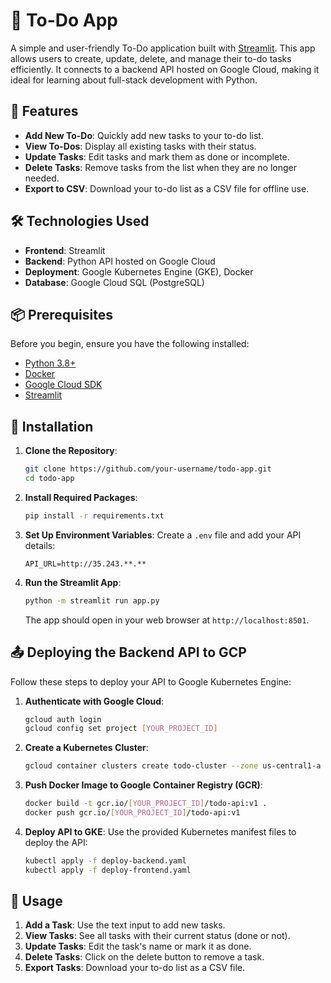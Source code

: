 # 📝 To-Do App

A simple and user-friendly To-Do application built with [Streamlit](https://streamlit.io/). This app allows users to create, update, delete, and manage their to-do tasks efficiently. It connects to a backend API hosted on Google Cloud, making it ideal for learning about full-stack development with Python.

## 🚀 Features

- **Add New To-Do**: Quickly add new tasks to your to-do list.
- **View To-Dos**: Display all existing tasks with their status.
- **Update Tasks**: Edit tasks and mark them as done or incomplete.
- **Delete Tasks**: Remove tasks from the list when they are no longer needed.
- **Export to CSV**: Download your to-do list as a CSV file for offline use.

## 🛠️ Technologies Used

- **Frontend**: Streamlit
- **Backend**: Python API hosted on Google Cloud
- **Deployment**: Google Kubernetes Engine (GKE), Docker
- **Database**: Google Cloud SQL (PostgreSQL)

## 📦 Prerequisites

Before you begin, ensure you have the following installed:

- [Python 3.8+](https://www.python.org/downloads/)
- [Docker](https://www.docker.com/get-started)
- [Google Cloud SDK](https://cloud.google.com/sdk/docs/install)
- [Streamlit](https://docs.streamlit.io/)

## 📄 Installation

1. **Clone the Repository**:
    ```bash
    git clone https://github.com/your-username/todo-app.git
    cd todo-app
    ```

2. **Install Required Packages**:
    ```bash
    pip install -r requirements.txt
    ```

3. **Set Up Environment Variables**:
    Create a `.env` file and add your API details:
    ```
    API_URL=http://35.243.**.**
    ```

4. **Run the Streamlit App**:
    ```bash
    python -m streamlit run app.py
    ```

    The app should open in your web browser at `http://localhost:8501`.

## 📤 Deploying the Backend API to GCP

Follow these steps to deploy your API to Google Kubernetes Engine:

1. **Authenticate with Google Cloud**:
    ```bash
    gcloud auth login
    gcloud config set project [YOUR_PROJECT_ID]
    ```

2. **Create a Kubernetes Cluster**:
    ```bash
    gcloud container clusters create todo-cluster --zone us-central1-a --num-nodes 3 --machine-type e2-medium
    ```

3. **Push Docker Image to Google Container Registry (GCR)**:
    ```bash
    docker build -t gcr.io/[YOUR_PROJECT_ID]/todo-api:v1 .
    docker push gcr.io/[YOUR_PROJECT_ID]/todo-api:v1
    ```

4. **Deploy API to GKE**:
    Use the provided Kubernetes manifest files to deploy the API:
    ```bash
    kubectl apply -f deploy-backend.yaml
    kubectl apply -f deploy-frontend.yaml
    ```
## 📖 Usage

1. **Add a Task**: Use the text input to add new tasks.
2. **View Tasks**: See all tasks with their current status (done or not).
3. **Update Tasks**: Edit the task's name or mark it as done.
4. **Delete Tasks**: Click on the delete button to remove a task.
5. **Export Tasks**: Download your to-do list as a CSV file.
